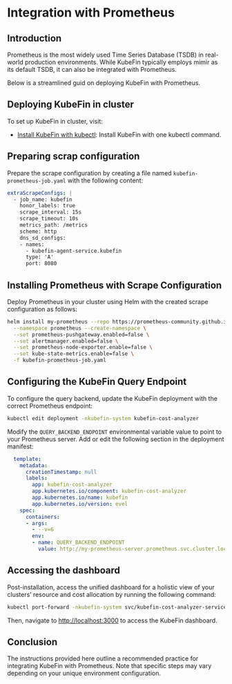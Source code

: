 # Integration with Prometheus

## Introduction

Prometheus is the most widely used Time Series Database (TSDB) in real-world production environments. While KubeFin typically employs mimir as its default TSDB, it can also be integrated with Prometheus.

Below is a streamlined guid on deploying KubeFin with Prometheus.

## Deploying KubeFin in cluster

To set up KubeFin in cluster, visit:
- [Install KubeFin with kubectl](../install.md#installation-method): Install KubeFin with one kubectl command.

## Preparing scrap configuration

Prepare the scrape configuration by creating a file named `kubefin-prometheus-job.yaml` with the following content:
```yaml
extraScrapeConfigs: |
  - job_name: kubefin
    honor_labels: true
    scrape_interval: 15s
    scrape_timeout: 10s
    metrics_path: /metrics
    scheme: http
    dns_sd_configs:
    - names:
      - kubefin-agent-service.kubefin
      type: 'A'
      port: 8080
```

## Installing Prometheus with Scrape Configuration

Deploy Prometheus in your cluster using Helm with the created scrape configuration as follows:
```sh
helm install my-prometheus --repo https://prometheus-community.github.io/helm-charts prometheus \
  --namespace prometheus --create-namespace \
  --set prometheus-pushgateway.enabled=false \
  --set alertmanager.enabled=false \
  --set prometheus-node-exporter.enable=false \
  --set kube-state-metrics.enable=false \
  -f kubefin-prometheus-job.yaml
```

## Configuring the KubeFin Query Endpoint

To configure the query backend, update the KubeFin deployment with the correct Prometheus endpoint:
```sh
kubectl edit deployment -nkubefin-system kubefin-cost-analyzer
```

Modify the `QUERY_BACKEND_ENDPOINT` environmental variable value to point to your Prometheus server. Add or edit the following section in the deployment manifest:
```yaml
  template:
    metadata:
      creationTimestamp: null
      labels:
        app: kubefin-cost-analyzer
        app.kubernetes.io/component: kubefin-cost-analyzer
        app.kubernetes.io/name: kubefin
        app.kubernetes.io/version: evel
    spec:
      containers:
      - args:
        - --v=6
        env:
        - name: QUERY_BACKEND_ENDPOINT
          value: http://my-prometheus-server.prometheus.svc.cluster.local
```

## Accessing the dashboard

Post-installation, access the unified dashboard for a holistic view of your clusters’ resource and cost allocation by running the following command:
```sh
kubectl port-forward -nkubefin-system svc/kubefin-cost-analyzer-service --address='0.0.0.0' 8080 3000
```

Then, navigate to [http://localhost:3000](http://localhost:3000) to access the KubeFin dashboard.

## Conclusion

The instructions provided here outline a recommended practice for integrating KubeFin with Prometheus. Note that specific steps may vary depending on your unique environment configuration.



